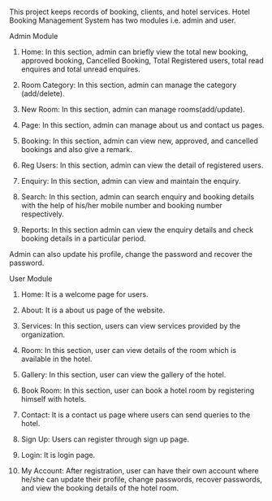 This project keeps records of booking, clients, and hotel services. Hotel Booking Management System has two modules i.e. admin and user.

Admin Module

1. Home:  In this section, admin can briefly view the total new booking, approved booking, Cancelled Booking, Total Registered users, total read enquires and total unread enquires.

2. Room Category:  In this section, admin can manage the category (add/delete).

3. New Room: In this section, admin can manage rooms(add/update).

4. Page:  In this section, admin can manage about us and contact us pages.

5. Booking: In this section, admin can view new, approved, and cancelled bookings and also give a remark.

6. Reg Users: In this section, admin can view the detail of registered users.

7. Enquiry: In this section, admin can view and maintain the enquiry.

8. Search: In this section, admin can search enquiry and booking details with the help of his/her mobile number and booking number respectively.

9. Reports: In this section admin can view the enquiry details and check booking details in a particular period.

Admin can also update his profile, change the password and recover the password.

 User Module

1. Home: It is a welcome page for users.

2. About: It is a about us page of the website.

3. Services: In this section, users can view services provided by the organization.

4. Room: In this section, user can view details of the room which is available in the hotel.

5. Gallery: In this section, user can view the gallery of the hotel.

6. Book Room: In this section, user can book a hotel room by registering himself with hotels.

7. Contact: It is a contact us page where users can send queries to the hotel.

8. Sign Up: Users can register through sign up page.

9. Login: It is login page.

10. My Account: After registration, user can have their own account where he/she can update their profile, change passwords, recover passwords, and view the booking details of the hotel room.
